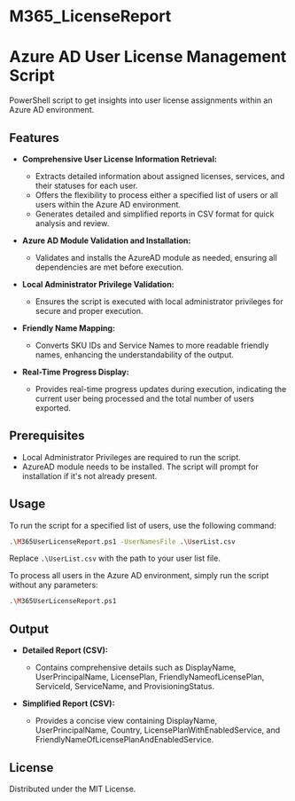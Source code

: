 # M365_LicenseReport
# Azure AD User License Management Script

PowerShell script to get insights into user license assignments within an Azure AD environment. 


## Features
- **Comprehensive User License Information Retrieval:**
  - Extracts detailed information about assigned licenses, services, and their statuses for each user.
  - Offers the flexibility to process either a specified list of users or all users within the Azure AD environment.
  - Generates detailed and simplified reports in CSV format for quick analysis and review.

- **Azure AD Module Validation and Installation:**
  - Validates and installs the AzureAD module as needed, ensuring all dependencies are met before execution.

- **Local Administrator Privilege Validation:**
  - Ensures the script is executed with local administrator privileges for secure and proper execution.

- **Friendly Name Mapping:**
  - Converts SKU IDs and Service Names to more readable friendly names, enhancing the understandability of the output.

- **Real-Time Progress Display:**
  - Provides real-time progress updates during execution, indicating the current user being processed and the total number of users exported.

## Prerequisites
- Local Administrator Privileges are required to run the script.
- AzureAD module needs to be installed. The script will prompt for installation if it's not already present.

## Usage
To run the script for a specified list of users, use the following command:
```sh
.\M365UserLicenseReport.ps1 -UserNamesFile .\UserList.csv
```
Replace `.\UserList.csv` with the path to your user list file.

To process all users in the Azure AD environment, simply run the script without any parameters:
```sh
.\M365UserLicenseReport.ps1
```

## Output
- **Detailed Report (CSV):**
  - Contains comprehensive details such as DisplayName, UserPrincipalName, LicensePlan, FriendlyNameofLicensePlan, ServiceId, ServiceName, and ProvisioningStatus.

- **Simplified Report (CSV):**
  - Provides a concise view containing DisplayName, UserPrincipalName, Country, LicensePlanWithEnabledService, and FriendlyNameOfLicensePlanAndEnabledService.

## License
Distributed under the MIT License.
